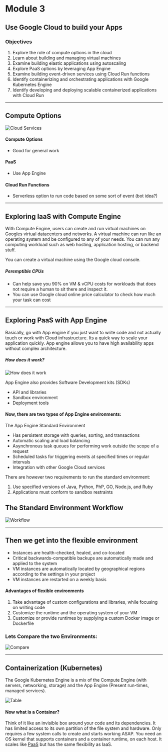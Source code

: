 # Module 3

## Use Google Cloud to build your Apps 

### Objectives
1. Explore the role of compute options in the cloud
2. Learn about building and managing virtual machines
3. Examine building elastic applications using autoscaling
4. Explore PaaS options by leveraging App Engine
5. Examine building event-driven services using Cloud Run functions
6. Identify containerizing and orchestrating applications with Google Kubernetes Engine
7. Identify developing and deploying scalable containerized applications with Cloud Run

-----------------------------------------------------------------------------------------------------------------------------

## Compute Options
![Cloud Services](https://i.imgur.com/BgCy3IW.png)


#### Compute Options
- Good for general work

#### PaaS
- Use App Engine

#### Cloud Run Functions
- Serverless option to run code based on some sort of event (bot idea?)

-----------------------------------------------------------------------------------------------------------------------------

## Exploring IaaS with Compute Engine

With Compute Engine, users can create and run virtual machines on Googles virtual datacenters and networks.
A virtual machine can run like an operating system and be configured to any of your needs. 
You can run any computing workload such as web hosting, application hosting, or backend stuff.

You can create a virtual machine using the Google cloud console. 

##### Peremptible CPUs
- Can help save you 90% on VM & vCPU costs for workloads that does not require a human to sit there and inspect it.
- You can use Google cloud online price calculator to check how much your task can cost

-----------------------------------------------------------------------------------------------------------------------------

## Exploring PaaS with App Engine

Basically, go with App engine if you just want to write code and not actually touch or work with Cloud infrastructure. Its a quick way to scale your application quickly. App engine allows you to have high availability apps without complex architecture. 

##### How does it work?

![How does it work](https://i.imgur.com/FjnibnF.png)

App Engine also provides Software Development kits (SDKs)
- API and libraries
- Sandbox environment
- Deployment tools

#### Now, there are two types of App Engine environments:
The App Engine Standard Environment
- Has persistent storage with queries, sorting, and transactions
- Automatic scaling and load balancing
- Asynchronous task queues for performing work outside the scope of a request
- Scheduled tasks for triggering events at specified times or regular intervals
- Integration with other Google Cloud services

There are however two requirements to run the standard environment: 
1. Use specified versions of Java, Python, PhP, GO, Node.js, and Ruby
2. Applications must conform to sandbox restraints

## The Standard Environment Workflow

![Workflow](https://i.imgur.com/qej3zhZ.png)

-------------------------------------------------------------------------------------------------------------------------------

## Then we get into the flexible environment
- Instances are health-checked, healed, and co-located
- Critical backwards-compatible backups are automatically made and applied to the system
- VM instances are automatically located by geographical regions according to the settings in your project
- VM instances are restarted on a weekly basis

#### Advantages of flexible environments
1. Take advantage of custom configurations and libraries, while focusing on writing code
2. Customize the runtime and the operating system of your VM
3. Customize or provide runtimes by supplying a custom Docker image or Dockerfile

### Lets Compare the two Environments:

![Compare](https://i.imgur.com/89R2FM4.png)

---------------------------------------------------------------------------------------------------------------------------------

## Containerization (Kubernetes)

The Google Kubernetes Engine is a mix of the Compute Engine (with servers, networking, storage) and the App Engine (Present run-times, managed services).

![Table](https://i.imgur.com/ysqLCZ3.png)

#### Now what is a Container?
Think of it like an invisible box around your code and its dependencies. It has limited access to its own partition of the file system and hardware. Only requires a few system calls to create and starts working ASAP. You need an OS kernel that supports containers and a container runtime, on each host. It scales like [PaaS](https://github.com/Sarkis-Gaf/Notes-Google-Cloud-Fundamentals/edit/main/Intro%20Module%203.md#exploring-iaas-with-compute-engine) but has the same flexibility as IaaS. 













